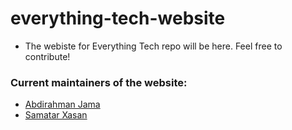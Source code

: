 # everything-tech-website

- The webiste for Everything Tech repo will be here. Feel free to contribute!


### Current maintainers of the website:
- [Abdirahman Jama](https://github.com/abdirahmanjama)
- [Samatar Xasan](https://github.com/samatarx)
